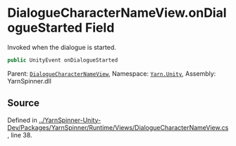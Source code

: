 # DialogueCharacterNameView.onDialogueStarted Field

Invoked when the dialogue is started.


```csharp
public UnityEvent onDialogueStarted
```



<div class="class-metadata">

Parent: [`DialogueCharacterNameView`](/api/csharp/yarn.unity/dialoguecharacternameview.md), Namespace: [`Yarn.Unity`](/api/csharp/yarn.unity/README.md), Assembly: YarnSpinner.dll
</div>

## Source
Defined in [../YarnSpinner-Unity-Dev/Packages/YarnSpinner/Runtime/Views/DialogueCharacterNameView.cs](https://github.com/YarnSpinnerTool/YarnSpinner-Unity//blob/develop/Runtime/Views/DialogueCharacterNameView.cs#L38), line 38.
